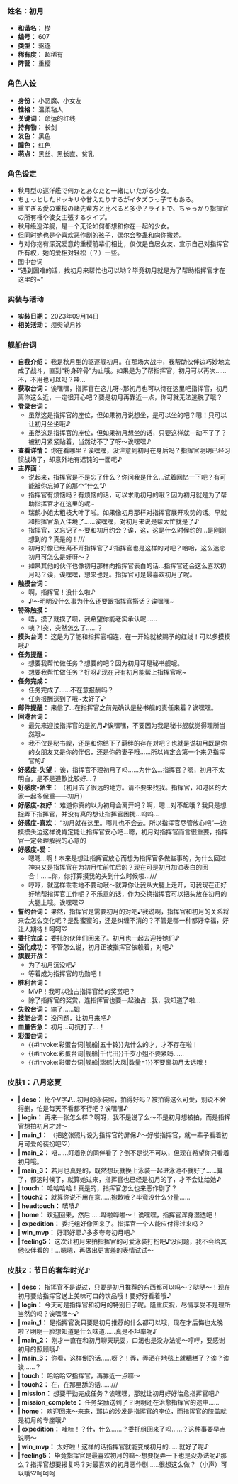 ### 姓名：初月
* **和谐名：** 檚
* **编号：** 607
* **类型：** 驱逐
* **稀有度：** 超稀有
* **阵营：** 重樱


### 角色人设
* **身份：** 小恶魔、小女友
* **性格：** 温柔粘人
* **关键词：** 命运的红线
* **持有物：** 长剑
* **发色：** 黑色
* **瞳色：** 红色
* **萌点：** 黑丝、黑长直、贫乳


### 角色设定
* 秋月型の巡洋艦で何かとあなたと一緒にいたがる少女。
* ちょっとしたドッキリや甘えたりするがイタズラっ子でもある。
* 重すぎる愛の重桜の諸先輩方と比べると多少？ライトで、ちゃっかり指揮官の所有権や彼女主張するタイプ。
* 秋月级巡洋舰，是一个无论如何都想和你在一起的少女。
* 但同时她也是个喜欢恶作剧的孩子，偶尔会整蛊和向你撒娇。
* 与对你抱有深沉爱意的重樱前辈们相比，仅仅是自居女友、宣示自己对指挥官所有权，她的爱相对轻松（？）一些。
* 图中台词
* “遇到困难的话，找初月来帮忙也可以哟？毕竟初月就是为了帮助指挥官才在这里的~”


### 实装与活动
* **实装日期：** 2023年09月14日
* **相关活动：** 须臾望月抄


### 舰船台词
* **自我介绍：** 我是秋月型的驱逐舰初月。在那场大战中，我帮助伙伴边巧妙地完成了战斗，直到“粉身碎骨”为止哦。如果是为了帮指挥官，初月可以再次……不，不用也可以吗？哇…
* **获取台词：** 诶嘿嘿，指挥官在这儿呀~那初月也可以待在这里吧指挥官，初月离你这么近，一定很开心吧？要是初月再靠近一点，你可就无法逃脱了哦？
* **登录台词：**
  * 虽然这是指挥官的座位，但如果初月说想坐，是可以坐的吧？嗯！只可以让初月坐坐哦♪
  * 虽然这是指挥官的座位，但如果初月想坐的话，只要这样就—动不了了？被初月紧紧贴着，当然动不了了呀～诶嘿嘿♪
* **查看详情：** 你在看哪里？诶嘿嘿，没注意到初月在身后吗？指挥官明明已经习惯战场了，却意外地有迟钝的一面呢♪
* **主界面：**
  * 说起来，指挥官是不是忘了什么？你问我是什么…试着回忆一下吧？有可能被你忘掉了的那个“什么”♪
  * 指挥官有烦恼吗？有烦恼的话，可以求助初月的哦？因为初月就是为了帮助指挥官才在这里的呢~
  * 瑞鹤小姐太粗枝大叶了啦。如果像初月那样对指挥官展开攻势的话。早就和指挥官渐入佳境了……诶嘿嘿，对初月来说是帮大忙就是了♪
  * 指挥官，又忘记了～要和初月约会？诶，这，这是什么时候约的…是刚刚想到的？真是的！///
  * 初月好像已经离不开指挥官了♪指挥官也是这样的对吧？哈哈，这么迷恋初月可怎么是好呀～？
  * 如果其他的伙伴也像初月那样向指挥官表白的话…指挥官还会这么喜欢初月吗？诶，诶嘿嘿，想来也是。指挥官可是最喜欢初月了呢。
* **触摸台词：**
  * 啊，指挥官！没什么啦♪
  * ♪～明明没什么事为什么还要跟指挥官搭话？诶嘿嘿~
* **特殊触摸：**
  * 唔。摸了就摸了呗，我希望你能老实承认呢……
  * 咦？!突，突然怎么了……？
* **摸头台词：** 这是为了能和指挥官相连，在一开始就被赐予的红线！可以多摸摸哦♪
* **任务提醒：**
  * 想要我帮忙做任务？想要的吧？因为初月可是秘书舰呢。
  * 想要我帮忙做任务？好呀♪现在只有初月能帮上指挥官呢~
* **任务完成：**
  * 任务完成了……不在意报酬吗？
  * 任务报酬送到了哦~太好了♪
* **邮件提醒：** 来信了…在指挥官之前先确认是秘书舰的责任来着？诶嘿嘿。
* **回港台词：**
  * 最先来迎接指挥官的是初月♪诶嘿嘿，不要因为我是秘书舰就觉得理所当然哦~
  * 我不仅是秘书舰，还是和你结下了羁绊的存在对吧？也就是说初月既是你的女朋友又是你的伴侣，还是你的妻子哦……所以肯定会第一个来见指挥官的♪
* **好感度-失望：** 诶，指挥官不理初月了吗……为什么…指挥官？嗯，初月不太明白，是不是道歉比较好…？
* **好感度-陌生：** （初月去了很远的地方。请不要来找我。指挥官，和港区的大家一起多保重——初月）
* **好感度-友好：** 难道你真的以为初月会离开吗？啊，嗯…对不起哦？我只是想捉弄下指挥官，并没有真的想让指挥官困扰…呜呜…
* **好感度-喜欢：** “初月就在这里。哪儿也不会去。所以指挥官尽管放心吧”—边摸摸头边这样说肯定能让指挥官安心吧…嗯，初月对指挥官而言很重要，指挥官一定会理解我的心意的
* **好感度-爱：**
  * 嗯嗯…啊！本来是想让指挥官放心而想为指挥官多做些事的，为什么回过神来又是指挥官在为初月忙前忙后的？现在可是初月加油表白的回合！……你，你打算摸我的头到什么时候啦…///
  * 哼哼，就这样乖乖地不要动哦～就算你让我从大腿上走开，可我现在正好好地帮指挥官工作呢？不乐意的话，作为交换指挥官可以把头放在初月的大腿上哦。诶嘿嘿♡
* **誓约台词：** 果然，指挥官是需要初月的对吧♪我说啊，指挥官和初月的关系将来会怎么变化呢？是甜蜜蜜的，还是纠缠不清的？不管是哪一种都好幸福，好让人期待！呵呵♡
* **委托完成：** 委托的伙伴们回来了。初月也一起去迎接她们♪
* **强化成功：** 不管怎么说，初月正被指挥官依赖着，对吧♪
* **旗舰开战：**
  * 为了初月沉没吧♪
  * 等着成为指挥官的功勋吧！
* **胜利台词：**
  * MVP！我可以独占指挥官给的奖赏吧？
  * 除了指挥官的奖赏，连指挥官也要一起独占…我，我知道了啦…
* **失败台词：** 输了……姆
* **技能台词：** 没问题，让初月来吧♪
* **血量告急：** 初月…可抗打了…！
* **彩蛋台词：**
  * {{#invoke:彩蛋台词|舰船|五十铃}}鬼什么的才，才不存在啦！
  * {{#invoke:彩蛋台词|舰船|千代田}}千岁小姐不要紧吗……
  * {{#invoke:彩蛋台词|舰船|瑞鹤|大凤|数量=1}}不要离初月太远哦！


### 皮肤1：八月恋夏
* **| desc：** 比个V字♪…初月的泳装照，拍得好吗？被拍得这么可爱，别说不舍得删，怕是每天不看都不行吧？诶嘿嘿♪
* **| login：** 再来一张怎么样？啊呀，我不是说了么～不是初月想被拍，而是指挥官想拍初月才对～
* **| main_1：** （把这张照片设为指挥官的屏保♪～好啦指挥官，就一辈子看着初月可爱的装扮吧♡）
* **| main_2：** 唔……盯着别的同伴看了？倒不是说不可以，但现在希望你只看着初月哦。
* **| main_3：** 若月也真是的，既然想玩就换上泳装一起进泳池不就好了……算了，都这时候了，就算她过来，指挥官也已经是初月的了，才不会让给她♪
* **| touch：** 哈哈哈哈！真是的，指挥官怎么也来恶作剧了？
* **| touch2：** 就算你说不用在意……抱歉哦？毕竟没什么分量……
* **| headtouch：** 嘻嘻♪
* **| home：** 欢迎回来，然后……哗啦哗啦～！诶嘿嘿，指挥官浑身湿透吧！
* **| expedition：** 委托组好像回来了。指挥官一个人能应付得过来吗？
* **| win_mvp：** 好耶好耶♪多多夸夸初月吧♪
* **| feeling5：** 这次让初月来拍指挥官的可爱泳装打扮吧♪没问题，我不会给其他伙伴看的！…嗯嗯，再做出更害羞的表情试试～


### 皮肤2：节日的奢华时光♪
* **| desc：** 指挥官不是说过，只要是初月推荐的东西都可以吗～？哒哒～！现在初月要给指挥官送上美味可口的饮品哦！要好好看着哦♪
* **| login：** 今天可是指挥官和初月的特别日子呢。隆重庆祝，尽情享受不是理所当然的吗？诶嘿嘿～♪
* **| main_1：** 是指挥官说只要是初月推荐的什么都可以哦，现在才后悔也太晚啦？明明一脸想知道是什么味道……真是不坦率呢♪
* **| main_2：** 刚才一直在和初月聊天玩耍，口渴也是没办法呢～哼哼，要感谢初月的照顾哦♪
* **| main_3：** 你看，这样倒的话……呀？！弄，弄洒在地毯上就糟糕了？诶？诶诶……？
* **| touch：** 哈哈哈♡指挥官，再靠近一点嘛～
* **| touch2：** 在，在那里舔的话……///
* **| mission：** 想要干劲完成任务？诶嘿嘿，那就让初月好好治愈指挥官吧♪
* **| mission_complete：** 任务奖励送到了？明明还在治愈指挥官的途中……
* **| home：** 欢迎回来～来来，那边的沙发是指挥官的座位，而指挥官的膝盖就是初月的专座哦♪
* **| expedition：** 哇哇！？什，什么……？委托组回来了吗……？这种事要早点说啊～
* **| win_mvp：** 太好啦！这样的话指挥官就能变成初月的……就好了呢♪
* **| feeling5：** 毕竟指挥官是最喜欢初月的嘛～想要捉弄一下也是没办法呢♪那么？指挥官想要报复吗？对最喜欢的初月恶作剧……很想这么做？（小声）可以哦♡呵呵呵
